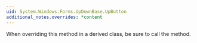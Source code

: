 ```yaml
---
uid: System.Windows.Forms.UpDownBase.UpButton
additional_notes.overrides: *content
---
```


<p>When overriding this method in a derived class, be sure to call the <xref href="System.Windows.Forms.UpDownBase.UpdateEditText"></xref> method.</p>


